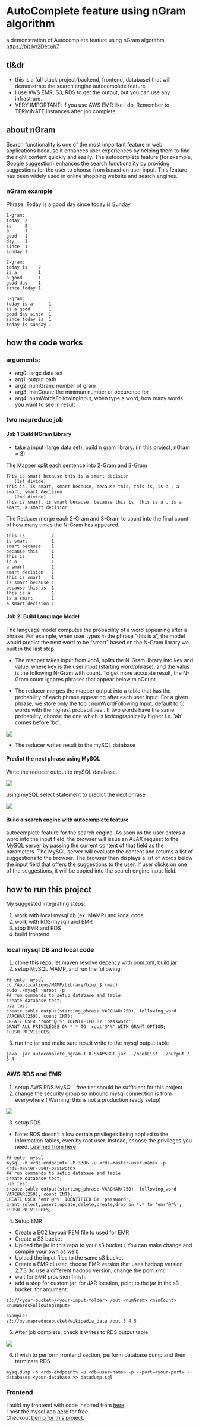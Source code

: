 # AutoComplete feature using nGram algorithm
a demonstration of Autocomplete feature using nGram algorithm 
https://bit.ly/2Decuh7

## tl&dr
- this is a full stack project(backend, frontend, database) that will demonstrate the search engine autocomplete feature
- I use AWS EMR, S3, RDS to get the output, but you can use any infrastrure. 
- VERY IMPORTANT: if you use AWS EMR like I do, Remember to TERMINATE instances after job complete. 


## about nGram
Search functionality is one of the most important feature in web applications because it enhances user experiences by helping 
them to find the right content quickly and easily. The autocomplete feature (for example, Google suggestion) enhances the search
functionality by providng suggestions for the user to choose from based on user input. This feature has been widely used in online
shopping website and search engines.

### nGram example


Phrase: Today is a good day since today is Sunday

```
1-gram: 
today  2
is     2
a      1
good   1
day    1
since  1 
sunday 1

2-gram:
today is    2
is a        1
a good      1
good day    1
since today 1 

3-gram:
today is a      1
is a good       1
good day since  1
since today is  1
today is sunday 1   
```

## how the code works
### arguments:
- arg0: large data set
- arg1: output path
- arg2: numGram; number of gram
- arg3: minCount; the minimun number of occurence for 
- arg4: numWordsFollowingInput, when type a word, how many words you want to see in result

### two mapreduce job 
#### Job 1 Build NGram Library 
- take a input (large data set), build n gram library. (in this project, nGram = 3) 


The Mapper split each sentence into 2-Gram and 3-Gram 
```
This is smart because this is a smart decision
   (1st divide)
this is, is smart, smart because, because this, this is, is a , a smart, smart decision
   (2nd divide)
this is smart, is smart because, because this is, this is a , is a smart, a smart decision

 ```

The Reducer merge each 2-Gram and 3-Gram  to count into the final count of how many times the  N-Gram has appeared. 

```
this is          2
is smart         1
smart because    1
because this     1
this is          1
is a             1
a smart          1
smart decision   1
this is smart    1
is smart because 1
because this is  1
this is a        1
is a smart       1
a smart decision 1 

```


#### Job 2: Build Language Model

The language model computes the probability of a word appearing after a phrase. For example, when user types in the phrase “this is a”, the model would predict the next word to be “smart” based on the N-Gram library we built in the last step. 


- The mapper takes input from Job1,  splits the N-Gram library into key and value, where key is the user input (starting word/phrase), and the valus is the following N-Gram with count. To get more accurate result, the N-Gram count ignores phrases that appear below minCount

- The reducer merges the mapper output into a table that has the probability of each phrase appearing after each user input. For a given phrase, we store only the top ( numWordFollowing Input, default to 5)  words with the highest probabilities . If two words have the same probability, choose the one which is lexicographically higher i.e. 'ab' comes before 'bc'.

![](https://s3-us-west-2.amazonaws.com/donot-delete-github-image/Screen+Shot+2019-02-03+at+7.53.47+AM.png)


- The reducer writes result to the mySQL database



#### Predict the next phrase using MySQL
Write the reducer output to mySQL database. 

![](https://s3-us-west-2.amazonaws.com/donot-delete-github-image/Screen+Shot+2019-02-03+at+8.09.31+AM.png)

using mySQL select statement to predict the next phrase 

![](https://s3-us-west-2.amazonaws.com/donot-delete-github-image/Screen+Shot+2019-02-03+at+8.09.37+AM.png)

#### Build a search engine with autocomplete feature
autocomplete feature for the search engine. As soon as the user enters a word into the input field, the browser will issue an AJAX request to the MySQL server by passing the current content of that field as the parameters. The MySQL server will evaluate the content and returns a list of suggestions to the browser. The browser then displays a list of words below the input field that offers the suggestions to the user. If user clicks on one of the suggestions, it will be copied into the search engine input field. 

## how to run this project
My suggested integrating steps: 
1. work with local mysql db (ex. MAMP) and local code
2. work with RDS(mysql) and EMR
3. stop EMR and RDS
4. build frontend

### local mysql DB and local code
1. clone this repo, let maven resolve depency with pom.xml, build jar
2. setup MySQL MAMP, and run the following:
```
## enter mysql 
cd /Applications/MAMP/Library/bin/ $ (mac)
sudo ./mysql -uroot -p
## run commands to setup database and table
create database test;
use test;
create table output(starting_phrase VARCHAR(250), following_word VARCHAR(250), count INT);
CREATE USER 'root'@'%' IDENTIFIED BY 'password';
GRANT ALL PRIVILEGES ON *.* TO 'root'@'%' WITH GRANT OPTION;
FLUSH PRIVILEGES;
```
3. run the jar and make sure result write to the mysql output table
```
java -jar autocomplete_ngram-1.0-SNAPSHOT.jar ../bookList ../output 2 3 4 
```
### AWS RDS and EMR
1. setup AWS RDS MySQL, free tier should be sufficient for this project
2. change the security group so inbound mysql connection is from everywhere ( Warning: this is not a production ready setup)

![](https://s3-us-west-2.amazonaws.com/donot-delete-github-image/Screen+Shot+2019-02-06+at+8.13.15+AM.png)

3. setup RDS 
- Note: RDS doesn't allow certain privileges being applied to the information tables, even by root user. Instead, choose the privileges you need. 
[Learned from here](https://www.flydata.com/blog/access-denied-issue-amazon-rds)

```
## enter mysql 
mysql -h <rds-endpoint> -P 3306 -u <rds-master-user-name> -p
<rds-master-user-password>
## run commands to setup database and table
create database test;
use test;
create table output(starting_phrase VARCHAR(250), following_word VARCHAR(250), count INT);
CREATE USER 'emr'@'%' IDENTIFIED BY 'password';
grant select,insert,update,delete,create,drop on *.* to 'emr'@'%';
FLUSH PRIVILEGES;
```

4. Setup EMR
- Create a EC2 keypair PEM file to used for EMR
- Create a S3 bucket  
- Upload the jar in this repo to your s3 bucket ( You can make change and compile your own as well)
- Upload the input files to the same s3 bucket 
- Create a EMR cluster, choose EMR version that uses hadoop version 2.7.3 (to use a different hadoop version, change the pom.xml) 
- wait for EMR provision finish:
- add a step for custom jar. for JAR location, point to the jar in the s3 bucket. for argument:
```
s3://<your-bucket>/<your-input-folder> /out <numGram> <minCount> <numWordsFollowingInput>

example:
s3://my.mapreducebucket/wikipedia_data /out 3 4 5  

```
5. After job complete, check it writes to RDS output table

![](https://s3-us-west-2.amazonaws.com/donot-delete-github-image/Screen+Shot+2019-02-07+at+9.33.10+AM.png)

6. if wish to perform frontend section, perform database dump and then terminate RDS 
```
mysqldump -h <rds-endpoint> -u <db-user-name> -p --port=<your-port> --databases <your-database >> datadump.sql
```

### Frontend 
I build my frontend with code inspired from [here](http://www.bewebdeveloper.com/tutorial-about-autocomplete-using-php-mysql-and-jquery).   
I host the mysql app [here](https://www.000webhost.com/cpanel-login) for free.   
Checkout [Demo for this project](https://bit.ly/2Decuh7).   



